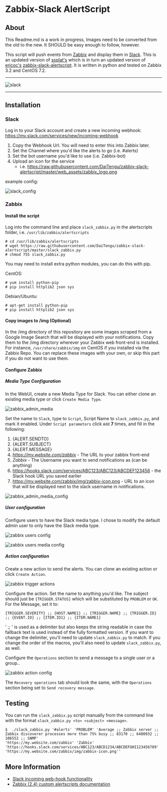 # Zabbix-Slack AlertScript

## About

This Readme.md is a work in progress, Images need to be converted from the old to the new. It SHOULD be easy enough to follow, however.


This script will push events from [Zabbix](http://www.zabbix.com/) and display them in [Slack](https://slack.com/). This is an updated version of 
[ssplat's](https://github.com/DaiTengu) which is in turn an updated version of [ericoc's](https://github.com/ericoc) 
[zabbix-slack-alertscript](https://github.com/ericoc/zabbix-slack-alertscript). It is written in python and tested on Zabbix 3.2 and CentOS 7.2.

---

![slack](https://raw.githubusercontent.com/DaiTengu/zabbix-slack-alertscript/master/web_assets/slack_ss.png)

---

## Installation

### Slack

Log in to your Slack account and create a new incoming webhook: https://my.slack.com/services/new/incoming-webhook

1. Copy the Webhook Url. You will need to enter this into Zabbix later.
2. Set the Channel where you'd like the alerts to go (i.e. #alerts)
3. Set the bot username you'd like to use (i.e. Zabbix-bot)
4. Upload an icon for the service
	* i.e. https://raw.githubusercontent.com/DaiTengu/zabbix-slack-alertscript/master/web_assets/zabbix_logo.png

example config:

![slack_config](https://raw.githubusercontent.com/DaiTengu/zabbix-slack-alertscript/master/web_assets/slack_webhook_setup.png)

### Zabbix
#### Install the script
Log into the command line and place `slack_zabbix.py` in the alertscripts folder, i.e. `/usr/lib/zabbix/alertscripts`
```
# cd /usr/lib/zabbix/alertscripts
# wget https://raw.githubusercontent.com/DaiTengu/zabbix-slack-alertscript/master/slack_zabbix.py
# chmod 755 slack_zabbix.py
```

You may need to install extra python modules, you can do this with pip. 

CentOS:
```
# yum install python-pip
# pip install httplib2 json sys
```

Debian/Ubuntu:
```
# apt-get install python-pip
# pip install httplib2 json sys
```
#### Copy images to /img (Optional)
In the /img directory of this repository are some images scraped from a Google Image Search that will be displayed with your notifications. Copy them to the /img directory 
wherever your Zabbix web front-end is installed.  For instance, `/usr/share/zabbix/img` on CentOS if you installed via the Zabbix Repo. You can replace these images with your 
own, or skip this part if you do not want to use them.
 
#### Configure Zabbix
##### Media Type Configuration
In the WebUI, create a new Media Type for Slack. You can either clone an existing media type or click `Create Media Type`.

![zabbix_admin_media](https://raw.githubusercontent.com/DaiTengu/zabbix-slack-alertscript/master/web_assets/zabbix_admin_mediatypes.png)

Set the name to `Slack`, type to `Script`, Script Name to `slack_zabbix.py`, and mark it enabled. 
Under `Script parameters` click `Add` **7** times, and fill in the following:
1. {ALERT.SENDTO}
2. {ALERT.SUBJECT}
3. {ALERT.MESSAGE}
4. *https://my.website.com/zabbix* - The URL to your zabbix front-end
5. *Zabbix* - The Username you want to send notifications as (can be anything)
6. https://hooks.slack.com/services/ABC123/ABC123/ABCDEF123456 - the Slack hook URL you saved earlier
7. https://my.website.com/zabbix/img/zabbix-icon.png - URL to an icon that will be displayed next to the slack username in notifications.

![zabbix_admin_media_config](https://raw.githubusercontent.com/DaiTengu/zabbix-slack-alertscript/master/web_assets/zabbix_media_config.png)


##### User configuration
Configure users to have the Slack media type. I chose to modify the default admin user to only have the Slack media type.

![zabbix users config](https://raw.githubusercontent.com/DaiTengu/zabbix-slack-alertscript/master/web_assets/zabbix_user_admin.png)

![zabbix users media config](https://raw.githubusercontent.com/DaiTengu/zabbix-slack-alertscript/master/web_assets/zabbix_user_media.png)

##### Action configuration
Create a new action to send the alerts. You can clone an existing action or click `Create Action`.

![zabbix trigger actions](https://raw.githubusercontent.com/DaiTengu/zabbix-slack-alertscript/master/web_assets/zabbix_config_actions.png)

Configure the action. Set the name to anything you'd like. The subject should just be `{TRIGGER.STATUS}` which will be substituted by `PROBLEM` or `OK`. For the Message, set it to:
```
{TRIGGER.SEVERITY} ;; {HOST.NAME1} ;; {TRIGGER.NAME} ;; {TRIGGER.ID} ;; {EVENT.ID} ;; {ITEM.ID1} ;; {ITEM.NAME1}
```
' ;; ' is used as a delimiter but also keeps the string readable in case the fallback text is used instead of the fully formatted version. If you want to change the delimiter, you'll need to update `slack_zabbix.py` to match. If you change the order of the macros, you'll also need to update `slack_zabbix.py`, as well.

Configure the `Operations` section to send a message to a single user or a group..

![zabbix action config](https://raw.githubusercontent.com/DaiTengu/zabbix-slack-alertscript/master/web_assets/zabbix_action.png)


The `Recovery operations` tab should look the same, with the `Operations` section being set to `Send recovery message`. 


## Testing

You can run the `slack_zabbix.py` script manually from the command line with the format `slack_zabbix.py <to> <subject> <message>`.

```
$  ./slack_zabbix.py '#alerts' 'PROBLEM' 'Average ;; Zabbix server ;; Zabbix discoverer processes more than 75% busy ;; 83170 ;; 6480932 ;; 106552 ;; SNMP' 
'https://my.website.com/zabbix' 'Zabbix' 'https://hooks.slack.com/services/ABC123/ABCD1234/ABCDEFGHI123456789' 'https://my.website.com/zabbix/img/zabbix-icon.png''
```

## More Information
 * [Slack incoming web-hook functionality](https://my.slack.com/services/new/incoming-webhook)
 * [Zabbix (2.4) custom alertscripts documentation](https://www.zabbix.com/documentation/2.4/manual/config/notifications/media/script)
